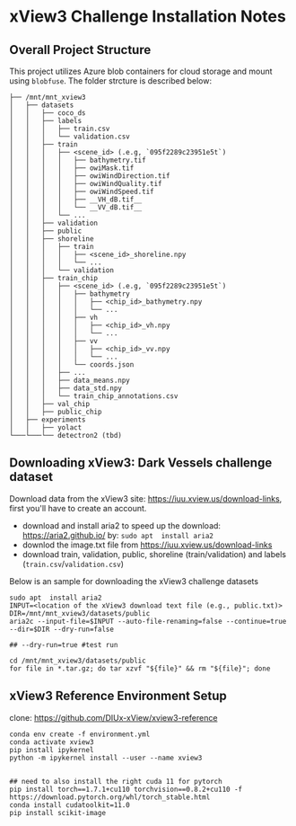 # xView3 Challenge Installation Notes

## Overall Project Structure

This project utilizes Azure blob containers for cloud storage and mount using `blobfuse`. The folder strcture is described below:

```
├── /mnt/mnt_xview3
│   ├── datasets  
│   │   ├── coco_ds
│   │   ├── labels
│   │   │   ├── train.csv
│   │   │   └── validation.csv
│   │   ├── train
│   │   │   ├── <scene_id> (.e.g, `095f2289c23951e5t`)
│   │   │   │   ├── bathymetry.tif
│   │   │   │   ├── owiMask.tif
│   │   │   │   ├── owiWindDirection.tif
│   │   │   │   ├── owiWindQuality.tif
│   │   │   │   ├── owiWindSpeed.tif
│   │   │   │   ├── __VH_dB.tif__
│   │   │   │   └── __VV_dB.tif__
│   │   │   └── ...
│   │   ├── validation
│   │   ├── public
│   │   ├── shoreline
│   │   │   ├── train
│   │   │   │   ├── <scene_id>_shoreline.npy
│   │   │   │   └── ...
│   │   │   └── validation
│   │   ├── train_chip
│   │   │   ├── <scene_id> (.e.g, `095f2289c23951e5t`)
│   │   │   │   ├── bathymetry
│   │   │   │   │   ├── <chip_id>_bathymetry.npy
│   │   │   │   │   └── ...
│   │   │   │   ├── vh
│   │   │   │   │   ├── <chip_id>_vh.npy
│   │   │   │   │   └── ...
│   │   │   │   ├── vv
│   │   │   │   │   ├── <chip_id>_vv.npy
│   │   │   │   │   └── ...
│   │   │   │   └── coords.json
│   │   │   ├── ...
│   │   │   ├── data_means.npy
│   │   │   ├── data_std.npy
│   │   │   └── train_chip_annotations.csv
│   │   ├── val_chip
│   │   ├── public_chip
│   ├── experiments
│   │   ├── yolact
└───└───└── detectron2 (tbd)
```

## Downloading xView3: Dark Vessels challenge dataset

Download data from the xView3 site: https://iuu.xview.us/download-links, first you'll have to create an account. 

- download and install aria2 to speed up the download: https://aria2.github.io/ by: `sudo apt  install aria2`
- downlod the image.txt file from https://iuu.xview.us/download-links
- download train, validation, public, shoreline (train/validation) and labels (`train.csv`/`validation.csv`)

Below is an sample for downloading the xView3 challenge datasets
```
sudo apt  install aria2
INPUT=<location of the xView3 download text file (e.g., public.txt)>
DIR=/mnt/mnt_xview3/datasets/public
aria2c --input-file=$INPUT --auto-file-renaming=false --continue=true --dir=$DIR --dry-run=false

## --dry-run=true #test run

cd /mnt/mnt_xview3/datasets/public
for file in *.tar.gz; do tar xzvf "${file}" && rm "${file}"; done
```


## xView3 Reference Environment Setup

clone: https://github.com/DIUx-xView/xview3-reference

```
conda env create -f environment.yml
conda activate xview3
pip install ipykernel
python -m ipykernel install --user --name xview3


## need to also install the right cuda 11 for pytorch
pip install torch==1.7.1+cu110 torchvision==0.8.2+cu110 -f https://download.pytorch.org/whl/torch_stable.html
conda install cudatoolkit=11.0
pip install scikit-image 
```

